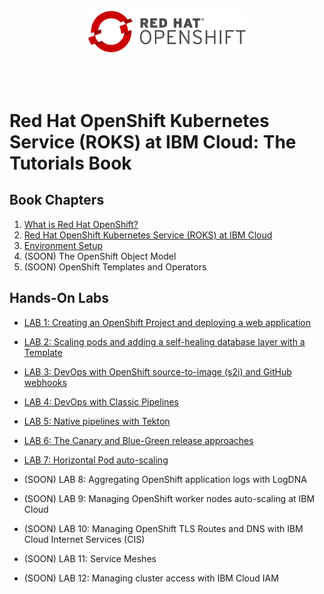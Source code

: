 <br>
<div align="center">
    <img width="50%" src="./docs/imgs/rhos-logo.png" alt='rhos-logo'>
</div>
<br>
<br>
<br>

# Red Hat OpenShift Kubernetes Service (ROKS) at IBM Cloud: The Tutorials Book

## Book Chapters

1. [What is Red Hat OpenShift?](./book/1-what-is-openshift.md)
2. [Red Hat OpenShift Kubernetes Service (ROKS) at IBM Cloud](./book/2-roks-at-ibm-cloud.md)
3. [Environment Setup](./book/3-environment-setup.md)
4. (SOON) The OpenShift Object Model
5. (SOON) OpenShift Templates and Operators

## Hands-On Labs

- [LAB 1: Creating an OpenShift Project and deploying a web application](./labs/lab-1.md)
- [LAB 2: Scaling pods and adding a self-healing database layer with a Template](./labs/lab-2.md)
- [LAB 3: DevOps with OpenShift source-to-image (s2i) and GitHub webhooks](./labs/lab-3.md)
- [LAB 4: DevOps with Classic Pipelines]('./labs/lab-4.md)
- [LAB 5: Native pipelines with Tekton](./labs/lab-5.md)
- [LAB 6: The Canary and Blue-Green release approaches](./labs/lab-6.md)
- [LAB 7: Horizontal Pod auto-scaling](./labs/lab-7.md)

- (SOON) LAB 8: Aggregating OpenShift application logs with LogDNA

- (SOON) LAB 9: Managing OpenShift worker nodes auto-scaling at IBM Cloud

- (SOON) LAB 10: Managing OpenShift TLS Routes and DNS with IBM Cloud Internet Services (CIS)

- (SOON) LAB 11: Service Meshes

- (SOON) LAB 12: Managing cluster access with IBM Cloud IAM
